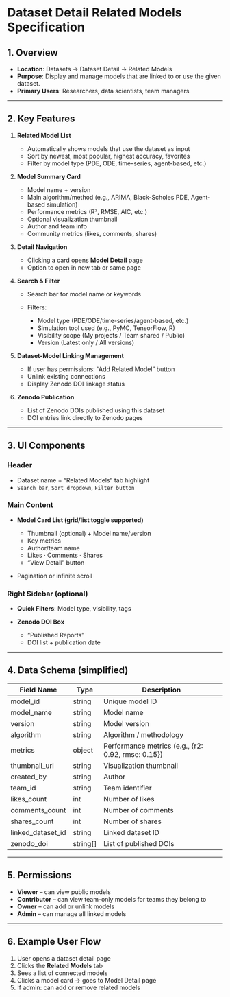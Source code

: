 # Dataset Detail Related Models Specification

## 1. Overview

* **Location**: Datasets → Dataset Detail → Related Models
* **Purpose**: Display and manage models that are linked to or use the given dataset.
* **Primary Users**: Researchers, data scientists, team managers

---

## 2. Key Features

1. **Related Model List**

   * Automatically shows models that use the dataset as input
   * Sort by newest, most popular, highest accuracy, favorites
   * Filter by model type (PDE, ODE, time-series, agent-based, etc.)

2. **Model Summary Card**

   * Model name + version
   * Main algorithm/method (e.g., ARIMA, Black-Scholes PDE, Agent-based simulation)
   * Performance metrics (R², RMSE, AIC, etc.)
   * Optional visualization thumbnail
   * Author and team info
   * Community metrics (likes, comments, shares)

3. **Detail Navigation**

   * Clicking a card opens **Model Detail** page
   * Option to open in new tab or same page

4. **Search & Filter**

   * Search bar for model name or keywords
   * Filters:

     * Model type (PDE/ODE/time-series/agent-based, etc.)
     * Simulation tool used (e.g., PyMC, TensorFlow, R)
     * Visibility scope (My projects / Team shared / Public)
     * Version (Latest only / All versions)

5. **Dataset-Model Linking Management**

   * If user has permissions: “Add Related Model” button
   * Unlink existing connections
   * Display Zenodo DOI linkage status

6. **Zenodo Publication**

   * List of Zenodo DOIs published using this dataset
   * DOI entries link directly to Zenodo pages

---

## 3. UI Components

### Header

* Dataset name + “Related Models” tab highlight
* `Search bar`, `Sort dropdown`, `Filter button`

### Main Content

* **Model Card List (grid/list toggle supported)**

  * Thumbnail (optional) + Model name/version
  * Key metrics
  * Author/team name
  * Likes · Comments · Shares
  * “View Detail” button
* Pagination or infinite scroll

### Right Sidebar (optional)

* **Quick Filters**: Model type, visibility, tags
* **Zenodo DOI Box**

  * “Published Reports”
  * DOI list + publication date

---

## 4. Data Schema (simplified)

| Field Name          | Type      | Description                                        |
| ------------------- | --------- | -------------------------------------------------- |
| model\_id           | string    | Unique model ID                                    |
| model\_name         | string    | Model name                                         |
| version             | string    | Model version                                      |
| algorithm           | string    | Algorithm / methodology                            |
| metrics             | object    | Performance metrics (e.g., {r2: 0.92, rmse: 0.15}) |
| thumbnail\_url      | string    | Visualization thumbnail                            |
| created\_by         | string    | Author                                             |
| team\_id            | string    | Team identifier                                    |
| likes\_count        | int       | Number of likes                                    |
| comments\_count     | int       | Number of comments                                 |
| shares\_count       | int       | Number of shares                                   |
| linked\_dataset\_id | string    | Linked dataset ID                                  |
| zenodo\_doi         | string\[] | List of published DOIs                             |

---

## 5. Permissions

* **Viewer** – can view public models
* **Contributor** – can view team-only models for teams they belong to
* **Owner** – can add or unlink models
* **Admin** – can manage all linked models

---

## 6. Example User Flow

1. User opens a dataset detail page
2. Clicks the **Related Models** tab
3. Sees a list of connected models
4. Clicks a model card → goes to Model Detail page
5. If admin: can add or remove related models

